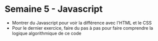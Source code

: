 # Semaine 5 - Javascript

- Montrer du Javascript pour voir la différence avec l'HTML et le CSS
- Pour le dernier exercice, faire du pas à pas pour faire comprendre la logique algorithmique de ce code
